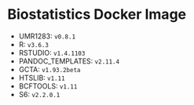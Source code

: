 # Biostatistics Docker Image

* UMR1283: `v0.8.1`  
* R: `v3.6.3`  
* RSTUDIO: `v1.4.1103`  
* PANDOC_TEMPLATES: `v2.11.4`  
* GCTA: `v1.93.2beta`  
* HTSLIB: `v1.11`  
* BCFTOOLS: `v1.11`  
* S6: `v2.2.0.1`  
